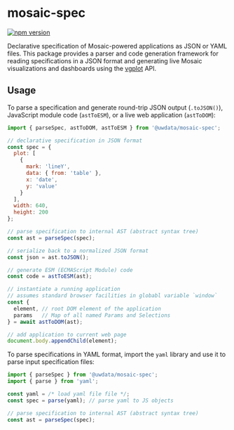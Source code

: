 # mosaic-spec

[![npm version](https://img.shields.io/npm/v/@uwdata/mosaic-spec.svg)](https://www.npmjs.com/package/@uwdata/mosaic-spec)

Declarative specification of Mosaic-powered applications as JSON or YAML files. This package provides a parser and code generation framework for reading specifications in a JSON format and generating live Mosaic visualizations and dashboards using the [vgplot](https://github.com/uwdata/mosaic/tree/main/packages/vgplot/vgplot) API.

## Usage

To parse a specification and generate round-trip JSON output (`.toJSON()`), JavaScript module code (`astToESM`), or a live web application (`astToDOM`):

```js
import { parseSpec, astToDOM, astToESM } from '@uwdata/mosaic-spec';

// declarative specification in JSON format
const spec = {
  plot: [
    {
      mark: 'lineY',
      data: { from: 'table' },
      x: 'date',
      y: 'value'
    }
  ],
  width: 640,
  height: 200
};

// parse specification to internal AST (abstract syntax tree)
const ast = parseSpec(spec);

// serialize back to a normalized JSON format
const json = ast.toJSON();

// generate ESM (ECMAScript Module) code
const code = astToESM(ast);

// instantiate a running application
// assumes standard browser facilities in globabl variable `window`
const {
  element, // root DOM element of the application
  params   // Map of all named Params and Selections
} = await astToDOM(ast);

// add application to current web page
document.body.appendChild(element);
```

To parse specifications in YAML format, import the `yaml` library and use it to parse input specification files:

```js
import { parseSpec } from '@uwdata/mosaic-spec';
import { parse } from 'yaml';

const yaml = /* load yaml file file */;
const spec = parse(yaml); // parse yaml to JS objects

// parse specification to internal AST (abstract syntax tree)
const ast = parseSpec(spec);
```
